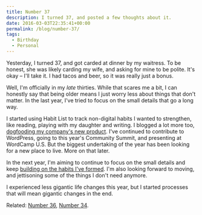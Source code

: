 ```yaml
---
title: Number 37
description: I turned 37, and posted a few thoughts about it.
date: 2016-03-03T22:35:41+00:00
permalink: /blog/number-37/
tags:
  - Birthday
  - Personal
---
```


Yesterday, I turned 37, and got carded at dinner by my waitress. To be honest, she was likely carding my wife, and asking for mine to be polite. It's okay – I'll take it. I had tacos and beer, so it was really just a bonus.

Well, I'm officially in my _late_ thirties. While that scares me a bit, I can honestly say that being older means I just worry less about things that don't matter. In the last year, I've tried to focus on the small details that go a long way.

I started using Habit List to track non-digital habits I wanted to strengthen, like reading, playing with my daughter and writing.  I blogged a lot more too, [dogfooding my company's new product](https://en.blog.wordpress.com/2015/11/23/the-new-wordpress-dot-com/). I've continued to contribute to WordPress, going to this year's Community Summit, and presenting at WordCamp U.S. But the biggest undertaking of the year has been looking for a new place to live. More on that later.

In the next year, I'm aiming to continue to focus on the small details and keep [building on the habits I've formed](/blog/2016/). I'm also looking forward to moving, and jettisoning some of the things I don't need anymore.

I experienced less gigantic life changes this year, but I started processes that will mean gigantic changes in the end.

Related: [Number 36](/blog/number-36/), [Number 34](/blog/number-34/).
